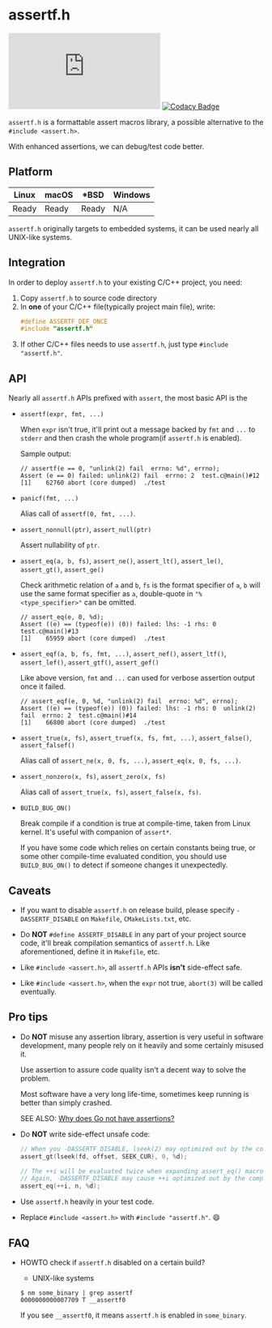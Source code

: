 # assertf.h

[![](https://img.shields.io/github/license/leiless/assertf.h)](https://img.shields.io/github/license/leiless/assertf.h)
[![Codacy Badge](https://app.codacy.com/project/badge/Grade/5ea731ec4ced42a59cb902012fdfa7b9)](https://www.codacy.com/manual/leiless/assertf.h?utm_source=github.com&amp;utm_medium=referral&amp;utm_content=leiless/assertf.h&amp;utm_campaign=Badge_Grade)

`assertf.h` is a formattable assert macros library, a possible alternative to the `#include <assert.h>`.

With enhanced assertions, we can debug/test code better.

## Platform

Linux | macOS | *BSD | Windows
--- | --- | --- | ---
Ready | Ready | Ready | N/A

`assertf.h` originally targets to embedded systems, it can be used nearly all UNIX-like systems.

## Integration

In order to deploy `assertf.h` to your existing C/C++ project, you need:

1. Copy `assertf.h` to source code directory
1. In **one** of your C/C++ file(typically project main file), write:
    ```c
    #define ASSERTF_DEF_ONCE
    #include "assertf.h"
    ```
1. If other C/C++ files needs to use `assertf.h`, just type `#include "assertf.h"`.

## API

Nearly all `assertf.h` APIs prefixed with `assert`, the most basic API is the

* `assertf(expr, fmt, ...)`

    When `expr` isn't true, it'll print out a message backed by `fmt` and `...` to `stderr` and then crash the whole program(if `assertf.h` is enabled).

    Sample output:
    ```
    // assertf(e == 0, "unlink(2) fail  errno: %d", errno);
    Assert (e == 0) failed: unlink(2) fail  errno: 2  test.c@main()#12
    [1]    62760 abort (core dumped)  ./test
    ```

* `panicf(fmt, ...)`

    Alias call of `assertf(0, fmt, ...)`.

* `assert_nonnull(ptr)`, `assert_null(ptr)`

    Assert nullability of `ptr`.

* `assert_eq(a, b, fs)`, `assert_ne()`, `assert_lt()`, `assert_le()`, `assert_gt()`, `assert_ge()`

    Check arithmetic relation of `a` and `b`, `fs` is the format specifier of `a`, `b` will use the same format specifier as `a`, double-quote in `"%<type_specifier>"` can be omitted.

    ```
    // assert_eq(e, 0, %d);
    Assert ((e) == (typeof(e)) (0)) failed: lhs: -1 rhs: 0  test.c@main()#13
    [1]    65959 abort (core dumped)  ./test
    ```

* `assert_eqf(a, b, fs, fmt, ...)`, `assert_nef()`, `assert_ltf()`, `assert_lef()`, `assert_gtf()`, `assert_gef()`

    Like above version, `fmt` and `...` can used for verbose assertion output once it failed.

    ```
    // assert_eqf(e, 0, %d, "unlink(2) fail  errno: %d", errno);
    Assert ((e) == (typeof(e)) (0)) failed: lhs: -1 rhs: 0  unlink(2) fail  errno: 2  test.c@main()#14
    [1]    66800 abort (core dumped)  ./test
    ```

* `assert_true(x, fs)`, `assert_truef(x, fs, fmt, ...)`, `assert_false()`, `assert_falsef()`

    Alias call of `assert_ne(x, 0, fs, ...)`, `assert_eq(x, 0, fs, ...)`.

* `assert_nonzero(x, fs)`, `assert_zero(x, fs)`

    Alias call of `assert_true(x, fs)`, `assert_false(x, fs)`.

* `BUILD_BUG_ON()`

    Break compile if a condition is true at compile-time, taken from Linux kernel. It's useful with companion of `assert*`.

    If you have some code which relies on certain constants being true, or some other compile-time evaluated condition, you should use `BUILD_BUG_ON()` to detect if someone changes it unexpectedly.

## Caveats

* If you want to disable `assertf.h` on release build, please specify `-DASSERTF_DISABLE` on `Makefile`, `CMakeLists.txt`, etc.

* Do **NOT** `#define ASSERTF_DISABLE` in any part of your project source code, it'll break compilation semantics of `assertf.h`. Like aforementioned, define it in `Makefile`, etc.

* Like `#include <assert.h>`, all `assertf.h` APIs **isn't** side-effect safe.

* Like `#include <assert.h>`, when the `expr` not true, `abort(3)` will be called eventually.

## Pro tips

* Do **NOT** misuse any assertion library, assertion is very useful in software development, many people rely on it heavily and some certainly misused it.

    Use assertion to assure code quality isn't a decent way to solve the problem.

    Most software have a very long life-time, sometimes keep running is better than simply crashed.

    SEE ALSO: [Why does Go not have assertions?](https://golang.org/doc/faq#assertions)

* Do **NOT** write side-effect unsafe code:

    ```c
    // When you -DASSERTF_DISABLE, lseek(2) may optimized out by the compiler.
    assert_gt(lseek(fd, offset, SEEK_CUR), 0, %d);
    ```

    ```c
    // The ++i will be evaluated twice when expanding assert_eq() macro
    // Again, -DASSERTF_DISABLE may cause ++i optimized out by the compiler
    assert_eq(++i, n, %d);
    ```

* Use `assertf.h` heavily in your test code.

* Replace `#include <assert.h>` with `#include "assertf.h"`. 😄

## FAQ

* HOWTO check if `assertf.h` disabled on a certain build?

    - UNIX-like systems
    ```shell script
    $ nm some_binary | grep assertf
    0000000000007709 T __assertf0
    ```

    If you see `__assertf0`, it means `assertf.h` is enabled in `some_binary`.

